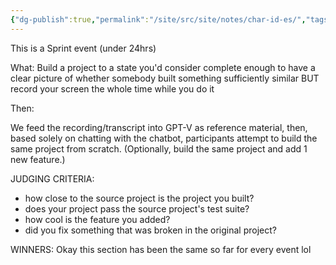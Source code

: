 ```yaml
---
{"dg-publish":true,"permalink":"/site/src/site/notes/char-id-es/","tags":["event","event-rules","sprint"]}
---
```



This is a Sprint event (under 24hrs)

What:
Build a project to a state you'd consider complete enough to have a clear picture of whether somebody built something sufficiently similar
BUT
record your screen the whole time while you do it

Then:

We feed the recording/transcript into GPT-V as reference material, then, based solely on chatting with the chatbot, participants attempt to build the same project from scratch. (Optionally, build the same project and add 1 new feature.)

JUDGING CRITERIA:
- how close to the source project is the project you built?
- does your project pass the source project's test suite?
- how cool is the feature you added?
- did you fix something that was broken in the original project?

WINNERS:
Okay this section has been the same so far for every event lol